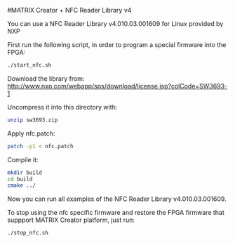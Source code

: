 #MATRIX Creator + NFC Reader Library v4

You can use a NFC Reader Library v4.010.03.001609 for Linux provided by NXP

First run the following script, in order to program a special firmware into the FPGA:
```sh
./start_nfc.sh
```

Download the library from:
http://www.nxp.com/webapp/sps/download/license.jsp?colCode=SW3693-1

Uncompress it into this directory with:
```sh
unzip sw3693.zip
```

Apply nfc.patch:
```sh
patch -p1 < nfc.patch
```

Compile it:

```sh
mkdir build
cd build
cmake ../
```

Now you can run all examples of the NFC Reader Library v4.010.03.001609.

To stop using the nfc specific firmware and restore the FPGA firmware that suppport MATRIX Creator platform, just run:
```sh
./stop_nfc.sh
```

